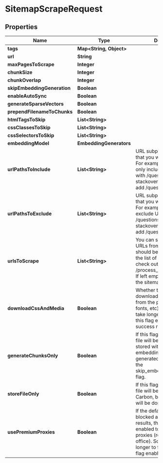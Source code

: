 

# SitemapScrapeRequest


## Properties

| Name | Type | Description | Notes |
|------------ | ------------- | ------------- | -------------|
|**tags** | **Map&lt;String, Object&gt;** |  |  [optional] |
|**url** | **String** |  |  |
|**maxPagesToScrape** | **Integer** |  |  [optional] |
|**chunkSize** | **Integer** |  |  [optional] |
|**chunkOverlap** | **Integer** |  |  [optional] |
|**skipEmbeddingGeneration** | **Boolean** |  |  [optional] |
|**enableAutoSync** | **Boolean** |  |  [optional] |
|**generateSparseVectors** | **Boolean** |  |  [optional] |
|**prependFilenameToChunks** | **Boolean** |  |  [optional] |
|**htmlTagsToSkip** | **List&lt;String&gt;** |  |  [optional] |
|**cssClassesToSkip** | **List&lt;String&gt;** |  |  [optional] |
|**cssSelectorsToSkip** | **List&lt;String&gt;** |  |  [optional] |
|**embeddingModel** | **EmbeddingGenerators** |  |  [optional] |
|**urlPathsToInclude** | **List&lt;String&gt;** | URL subpaths or directories that you want to include. For example if you want to only include         URLs that start with /questions in stackoverflow.com, you will add /questions/ in this input |  [optional] |
|**urlPathsToExclude** | **List&lt;String&gt;** | URL subpaths or directories that you want to exclude. For example if you want to exclude         URLs that start with /questions in stackoverflow.com, you will add /questions/ in this input |  [optional] |
|**urlsToScrape** | **List&lt;String&gt;** | You can submit a subset of URLs from the sitemap that should be scraped. To get the list of URLs,           you can check out /process_sitemap endpoint. If left empty, all URLs from the sitemap will be scraped. |  [optional] |
|**downloadCssAndMedia** | **Boolean** | Whether the scraper should download css and media from the page (images, fonts, etc). Scrapes          might take longer to finish with this flag enabled, but the success rate is improved. |  [optional] |
|**generateChunksOnly** | **Boolean** | If this flag is enabled, the file will be chunked and stored with Carbon,           but no embeddings will be generated. This overrides the skip_embedding_generation flag. |  [optional] |
|**storeFileOnly** | **Boolean** | If this flag is enabled, the file will be stored with Carbon, but no processing will be done. |  [optional] |
|**usePremiumProxies** | **Boolean** | If the default proxies are blocked and not returning results, this flag can be enabled to use              alternate proxies (residential and office). Scrapes might take longer to finish with this flag enabled.          |  [optional] |



